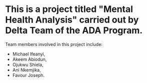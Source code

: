 # This is a project titled "Mental Health Analysis" carried out by Delta Team of the ADA Program.
Team members involved in this project include:
- Michael Ifeanyi,
- Akeem Abiodun,
- Ojukwu Shiela,
- Ani Nkemjika,
- Favour Joseph.
